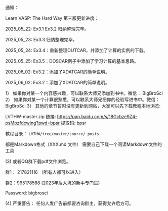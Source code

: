 通知：

Learn VASP: The Hard Way 第三版更新进度：

2025_05_22: Ex3.1 Ex3.2 归纳整理完毕。 

2025_05_23: Ex3.3 归纳整理完毕。 

2025_05_24: Ex3.4：重新整理OUTCAR，并添加了计算的实例的下载。 

2025_05_25: Ex3.5：DOSCAR例子中添加了学习计算的基本思路。 

2025_06_02: Ex3.2：添加了XDATCAR的简单说明。 

2025_06_02: Ex3.2：添加了XDATCAR的简单说明。 

1） 如果你对某一个内容感兴趣，可以联系大师兄添加到书中。微信： BigBroSci
2） 如果你对某一个计算很熟悉，可以联系大师兄把你的经验写进书中。微信：BigBroSci
3） 其他的章节暂时没有更新到网站，大家可以先下载教程本地浏览: 

LVTHW-master.zip
链接: https://pan.baidu.com/s/18Gcbze9Z4-psMpzfdcwjng?pwd=bpsr 提取码: bpsr

教程目录： `LVTHW/tree/master/source/_posts`

都是Markdown格式（XXX.md 文件） 需要自己下载一个阅读Markdown文件的工具


(3) 或者QQ群下载pdf文件浏览。

群1： 217821116 （所有人都可以进入）

群2：995178568    (2023年后入坑的新手专门进)

Password: bigbrosci

(4) 严重警告：
任何人发广告前都要咨询群主，获得允许后方可。
